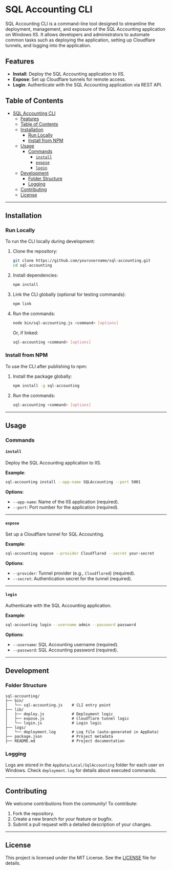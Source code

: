 # SQL Accounting CLI

SQL Accounting CLI is a command-line tool designed to streamline the deployment, management, and exposure of the SQL Accounting application on Windows IIS. It allows developers and administrators to automate common tasks such as deploying the application, setting up Cloudflare tunnels, and logging into the application.

## Features

- **Install**: Deploy the SQL Accounting application to IIS.
- **Expose**: Set up Cloudflare tunnels for remote access.
- **Login**: Authenticate with the SQL Accounting application via REST API.

## Table of Contents

- [SQL Accounting CLI](#sql-accounting-cli)
  - [Features](#features)
  - [Table of Contents](#table-of-contents)
  - [Installation](#installation)
    - [Run Locally](#run-locally)
    - [Install from NPM](#install-from-npm)
  - [Usage](#usage)
    - [Commands](#commands)
      - [`install`](#install)
      - [`expose`](#expose)
      - [`login`](#login)
  - [Development](#development)
    - [Folder Structure](#folder-structure)
    - [Logging](#logging)
  - [Contributing](#contributing)
  - [License](#license)

---

## Installation

### Run Locally

To run the CLI locally during development:

1. Clone the repository:
   ```bash
   git clone https://github.com/yourusername/sql-accounting.git
   cd sql-accounting
   ```

2. Install dependencies:
   ```bash
   npm install
   ```

3. Link the CLI globally (optional for testing commands):
   ```bash
   npm link
   ```

4. Run the commands:
   ```bash
   node bin/sql-accounting.js <command> [options]
   ```
   Or, if linked:
   ```bash
   sql-accounting <command> [options]
   ```

### Install from NPM

To use the CLI after publishing to npm:

1. Install the package globally:
   ```bash
   npm install -g sql-accounting
   ```

2. Run the commands:
   ```bash
   sql-accounting <command> [options]
   ```

---

## Usage

### Commands

#### `install`
Deploy the SQL Accounting application to IIS.

**Example**:
```bash
sql-accounting install --app-name SQLAccounting --port 5001
```

**Options**:
- `--app-name`: Name of the IIS application (required).
- `--port`: Port number for the application (required).

---

#### `expose`
Set up a Cloudflare tunnel for SQL Accounting.

**Example**:
```bash
sql-accounting expose --provider Cloudflared --secret your-secret
```

**Options**:
- `--provider`: Tunnel provider (e.g., `Cloudflared`) (required).
- `--secret`: Authentication secret for the tunnel (required).

---

#### `login`
Authenticate with the SQL Accounting application.

**Example**:
```bash
sql-accounting login --username admin --password password
```

**Options**:
- `--username`: SQL Accounting username (required).
- `--password`: SQL Accounting password (required).

---

## Development

### Folder Structure

```
sql-accounting/
├── bin/
│   └── sql-accounting.js    # CLI entry point
├── lib/
│   ├── deploy.js            # Deployment logic
│   ├── expose.js            # Cloudflare tunnel logic
│   └── login.js             # Login logic
├── logs/
│   └── deployment.log       # Log file (auto-generated in AppData)
├── package.json             # Project metadata
├── README.md                # Project documentation
```

### Logging

Logs are stored in the `AppData/Local/SqlAccounting` folder for each user on Windows. Check `deployment.log` for details about executed commands.

---

## Contributing

We welcome contributions from the community! To contribute:

1. Fork the repository.
2. Create a new branch for your feature or bugfix.
3. Submit a pull request with a detailed description of your changes.

---

## License

This project is licensed under the MIT License. See the [LICENSE](LICENSE) file for details.